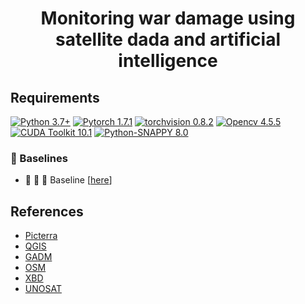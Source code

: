 <h1 align="center">
  <b>Monitoring war damage using satellite dada and artificial intelligence</b><br>
</h1>


## Requirements

[![Python 3.7+](https://img.shields.io/badge/Python-3.7+-blue.svg)](https://www.python.org/downloads/release/python-376/) 
[![Pytorch 1.7.1](https://img.shields.io/badge/Pytorch-1.7.1-blue.svg)](https://pytorch.org/get-started/previous-versions/)
[![torchvision 0.8.2](https://img.shields.io/badge/torchvision-0.8.2-blue.svg)](https://pypi.org/project/torchvision/0.8.2/)
[![Opencv 4.5.5](https://img.shields.io/badge/Opencv-4.5.5-blue.svg)](https://opencv.org/opencv-4-5-5/)
[![CUDA Toolkit 10.1](https://img.shields.io/badge/CUDA-10.1-blue.svg)](https://developer.nvidia.com/cuda-10.1-download-archive-base)
[![Python-SNAPPY 8.0](https://img.shields.io/badge/PythonSNAPPY-8.0-blue.svg)](https://senbox.atlassian.net/wiki/spaces/SNAP/pages/50855941/Configure+Python+to+use+the+SNAP-Python+snappy+interface)


### 🔭 Baselines <a name="baselines"></a>
- :open_book:	:open_book:	 :open_book: Baseline [[here](https://github.com/DIUx-xView/xView2_baseline)]

## References
- [Picterra](https://github.com/Picterra)
- [QGIS](https://www.qgis.org/en/site/)
- [GADM](https://gadm.org/download_country_v2.html)
- [OSM](https://data.nextgis.com/en/region/custom/base)
- [XBD](https://xview2.org/dataset)
- [UNOSAT](https://unosat.org/products/3793)
